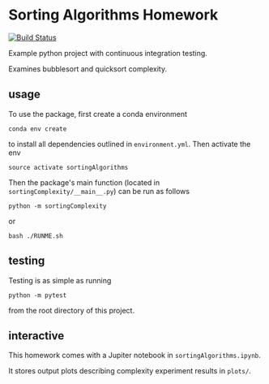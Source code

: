 # Sorting Algorithms Homework

[![Build
Status](https://travis-ci.org/kenburke/sortingAlgorithms.svg?branch=master)](https://travis-ci.org/kenburke/sortingAlgorithms)

Example python project with continuous integration testing.

Examines bubblesort and quicksort complexity.

## usage

To use the package, first create a conda environment

```
conda env create
```

to install all dependencies outlined in `environment.yml`. Then activate the env

```
source activate sortingAlgorithms
```

Then the package's main function (located in `sortingComplexity/__main__.py`) 
can be run as follows

```
python -m sortingComplexity
```

or

```
bash ./RUNME.sh
```

## testing

Testing is as simple as running

```
python -m pytest
```

from the root directory of this project.

## interactive

This homework comes with a Jupiter notebook in `sortingAlgorithms.ipynb`.

It stores output plots describing complexity experiment results in `plots/`.
